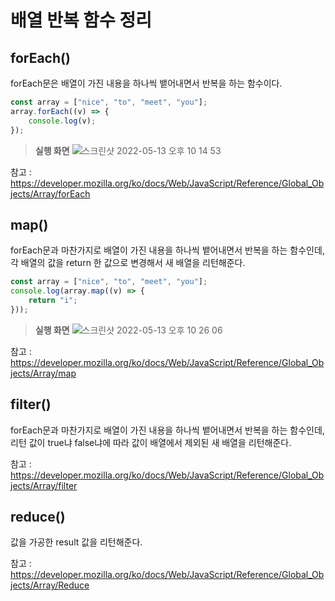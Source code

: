 # 배열 반복 함수 정리

## forEach()

forEach문은 배열이 가진 내용을 하나씩 뱉어내면서 반복을 하는 함수이다.
```js
const array = ["nice", "to", "meet", "you"];
array.forEach((v) => {
    console.log(v);
});
```
> **실행 화면**
> ![스크린샷 2022-05-13 오후 10 14 53](https://user-images.githubusercontent.com/87969561/168291731-798a5987-23a6-4461-aea6-e3efb7a8b83d.png)

참고 : https://developer.mozilla.org/ko/docs/Web/JavaScript/Reference/Global_Objects/Array/forEach


## map()

forEach문과 마찬가지로 배열이 가진 내용을 하나씩 뱉어내면서 반복을 하는 함수인데, 각 배열의 값을 return 한 값으로 변경해서 새 배열을 리턴해준다.
```js
const array = ["nice", "to", "meet", "you"];
console.log(array.map((v) => {
    return "i";
}));
```
> **실행 화면**
> ![스크린샷 2022-05-13 오후 10 26 06](https://user-images.githubusercontent.com/87969561/168293705-3fceaf63-454d-429c-ba21-5c706224635b.png)

참고 : https://developer.mozilla.org/ko/docs/Web/JavaScript/Reference/Global_Objects/Array/map

## filter()
forEach문과 마찬가지로 배열이 가진 내용을 하나씩 뱉어내면서 반복을 하는 함수인데, 리턴 값이 true냐 false냐에 따라 값이 배열에서 제외된 새 배열을 리턴해준다.

참고 : https://developer.mozilla.org/ko/docs/Web/JavaScript/Reference/Global_Objects/Array/filter

## reduce()
값을 가공한 result 값을 리턴해준다.

참고 : https://developer.mozilla.org/ko/docs/Web/JavaScript/Reference/Global_Objects/Array/Reduce
